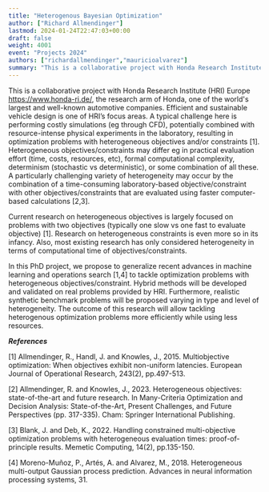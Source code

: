 ```yaml
---
title: "Heterogenous Bayesian Optimization"
author: ["Richard Allmendinger"]
lastmod: 2024-01-24T22:47:03+00:00
draft: false
weight: 4001
event: "Projects 2024"
authors: ["richardallmendinger","mauricioalvarez"]
summary: "This is a collaborative project with Honda Research Institute (HRI), who are interested in efficient and sustainable vehicle design. A typical challenge here is performing costly simulations (eg through CFD), potentially combined with resource-intense physical experiments in the laboratory, resulting in optimization problems with heterogeneous objectives and/or constraints. We will develop novel Bayesian methods for heterogeneous objectives, and validate them on real problems provided by HRI."
---
```


This is a collaborative project with Honda Research Institute (HRI) Europe https://www.honda-ri.de/, the research arm of Honda, one of the world's largest and well-known automotive companies. Efficient and sustainable vehicle design is one of HRI’s focus areas. A typical challenge here is performing costly simulations (eg through CFD), potentially combined with resource-intense physical experiments in the laboratory, resulting in optimization problems with heterogeneous objectives and/or constraints [1]. Heterogeneous objectives/constraints may differ eg in practical evaluation effort (time, costs, resources, etc), formal computational complexity, determinism (stochastic vs deterministic), or some combination of all these. A particularly challenging variety of heterogeneity may occur by the combination of a time-consuming laboratory-based objective/constraint with other objectives/constraints that are evaluated using faster computer-based calculations [2,3].

Current research on heterogeneous objectives is largely focused on problems with two objectives (typically one slow vs one fast to evaluate objective) [1]. Research on heterogeneous constraints is even more so in its infancy. Also, most existing research has only considered heterogeneity in terms of computational time of objectives/constraints.

In this PhD project, we propose to generalize recent advances in machine learning and operations search [1,4] to tackle optimization problems with heterogeneous objectives/constraint. Hybrid methods will be developed and validated on real problems provided by HRI. Furthermore, realistic synthetic benchmark problems will be proposed varying in type and level of heterogeneity. The outcome of this research will allow tackling heterogenous optimization problems more efficiently while using less resources.

***References***

[1] Allmendinger, R., Handl, J. and Knowles, J., 2015. Multiobjective optimization: When objectives exhibit non-uniform latencies. European Journal of Operational Research, 243(2), pp.497-513.

[2] Allmendinger, R. and Knowles, J., 2023. Heterogeneous objectives: state-of-the-art and future research. In Many-Criteria Optimization and Decision Analysis: State-of-the-Art, Present Challenges, and Future Perspectives (pp. 317-335). Cham: Springer International Publishing.

[3] Blank, J. and Deb, K., 2022. Handling constrained multi-objective optimization problems with heterogeneous evaluation times: proof-of-principle results. Memetic Computing, 14(2), pp.135-150.

[4] Moreno-Muñoz, P., Artés, A. and Alvarez, M., 2018. Heterogeneous multi-output Gaussian process prediction. Advances in neural information processing systems, 31.